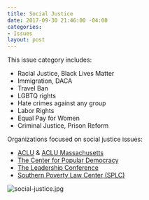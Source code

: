 ```yaml
---
title: Social Justice
date: 2017-09-30 21:46:00 -04:00
categories:
- Issues
layout: post
---
```


This issue category includes:
* Racial Justice, Black Lives Matter
* Immigration, DACA
* Travel Ban 
* LGBTQ rights
* Hate crimes against any group
* Labor Rights
* Equal Pay for Women
* Criminal Justice, Prison Reform

Organizations focused on social justice issues:
* [ACLU](https://www.aclu.org/) & [ACLU Massachusetts](https://aclum.org/)
* [The Center for Popular Democracy](http://populardemocracy.org/)
* [The Leadership Conference](https://civilrights.org/)
* [Southern Poverty Law Center (SPLC)](https://www.splcenter.org/)

![social-justice.jpg](/uploads/social-justice.jpg)